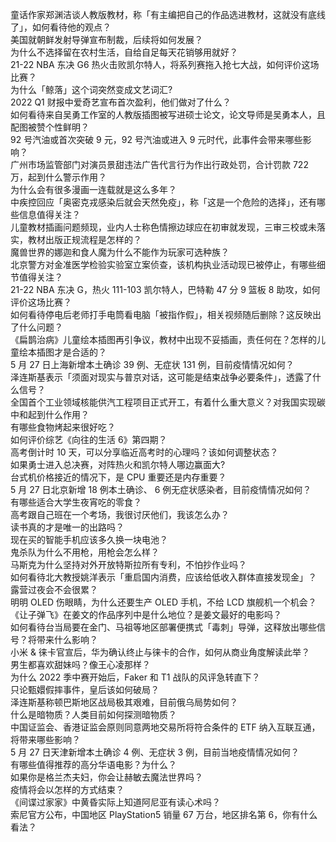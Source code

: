 童话作家郑渊洁谈人教版教材，称「有主编把自己的作品选进教材，这就没有底线了」，如何看待他的观点？  
美国就朝鲜发射导弹宣布制裁，后续将如何发展？  
为什么不选择留在农村生活，自给自足每天花销够用就好？  
21-22 NBA 东决 G6 热火击败凯尔特人，将系列赛拖入抢七大战，如何评价这场比赛？  
为什么「鲸落」这个词突然变成文艺词汇?  
2022 Q1 财报中爱奇艺宣布首次盈利，他们做对了什么？  
如何看待来自吴勇工作室的人教版插图被写进硕士论文，论文导师是吴勇本人，且配图被赞个性鲜明？  
92 号汽油或首次突破 9 元，92 号汽油或进入 9 元时代，此事件会带来哪些影响？  
广州市场监管部门对演员景甜违法广告代言行为作出行政处罚，合计罚款 722 万，起到什么警示作用？  
为什么会有很多漫画一连载就是这么多年？  
中疾控回应「奥密克戎感染后就会天然免疫」，称「这是一个危险的选择」，还有哪些信息值得关注？  
儿童教材插画问题频现，业内人士称色情擦边球应在初审就发现，三审三校或未落实，教材出版正规流程是怎样的？  
魔兽世界的娜迦和食人魔为什么不能作为玩家可选种族？  
北京警方对金准医学检验实验室立案侦查，该机构执业活动现已被停止，有哪些细节值得关注？  
21-22 NBA 东决 G，热火 111-103 凯尔特人，巴特勒 47 分 9 篮板 8 助攻，如何评价这场比赛？  
如何看待停电后老师打手电筒看电脑「被指作假」，相关视频随后删除？这反映出了什么问题？  
《扁鹊治病》儿童绘本插图再引争议，教材中出现不妥插画，责任何在？怎样的儿童绘本插图才是合适的？  
5 月 27 日上海新增本土确诊 39 例、无症状 131 例，目前疫情情况如何？  
泽连斯基表示「须面对现实与普京对话，这可能是结束战争必要条件」，透露了什么信号？  
全国首个工业领域核能供汽工程项目正式开工，有着什么重大意义？对我国实现碳中和起到什么作用？  
有哪些食物烤起来很好吃？  
如何评价综艺《向往的生活 6》第四期？  
高考倒计时 10 天，可以分享临近高考时的心理吗？该如何调整状态？  
如果勇士进入总决赛，对阵热火和凯尔特人哪边赢面大?  
台式机价格接近的情况下，是 CPU 重要还是内存重要？  
5 月 27 日北京新增 18 例本土确诊、 6 例无症状感染者，目前疫情情况如何？  
有哪些适合大学生夜宵吃的零食？  
高考跟自己班在一个考场，我很讨厌他们，我该怎么办？  
读书真的才是唯一的出路吗？  
现在买的智能手机应该多久换一块电池？  
鬼杀队为什么不用枪，用枪会怎么样？  
马斯克为什么坚持对外开放特斯拉所有专利，不怕抄作业吗？  
如何看待北大教授姚洋表示「重启国内消费，应该给低收入群体直接发现金」？  
露营过夜会不会很累？  
明明 OLED 伤眼睛，为什么还要生产 OLED 手机，不给 LCD 旗舰机一个机会？  
《让子弹飞》在姜文的作品序列中是什么地位？是姜文最好的电影吗？  
如何看待台当局要在金门、马祖等地区部署便携式「毒刺」导弹，这释放出哪些信号？将带来什么影响？  
小米 & 徕卡官宣后，华为确认终止与徕卡的合作，如何从商业角度解读此举？  
男生都喜欢甜妹吗？像王心凌那样？  
为什么 2022 季中赛开始后，Faker 和 T1 战队的风评急转直下？  
只论甄嬛假摔事件，皇后该如何破局？  
泽连斯基称顿巴斯地区战局极其艰难，目前俄乌局势如何？  
什么是暗物质？人类目前如何探测暗物质？  
中国证监会、香港证监会原则同意两地交易所将符合条件的 ETF 纳入互联互通，将带来哪些影响？  
5 月 27 日天津新增本土确诊 4 例、无症状 3 例，目前当地疫情情况如何？  
有哪些值得推荐的高分华语电影？为什么？  
如果你是格兰杰夫妇，你会让赫敏去魔法世界吗？  
疫情将会以怎样的方式结束？  
《间谍过家家》中黄昏实际上知道阿尼亚有读心术吗？  
索尼官方公布，中国地区 PlayStation5 销量 67 万台，地区排名第 6，你有什么看法？  
